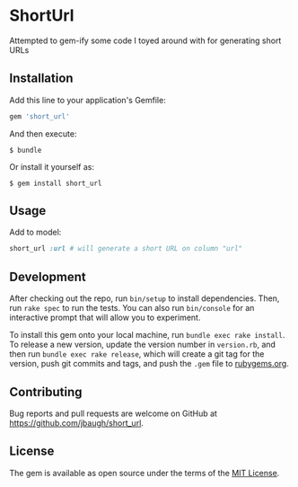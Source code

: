 # ShortUrl

Attempted to gem-ify some code I toyed around with for generating short URLs

## Installation

Add this line to your application's Gemfile:

```ruby
gem 'short_url'
```

And then execute:

    $ bundle

Or install it yourself as:

    $ gem install short_url

## Usage

Add to model:
```ruby
short_url :url # will generate a short URL on column "url"
```

## Development

After checking out the repo, run `bin/setup` to install dependencies. Then, run `rake spec` to run the tests. You can also run `bin/console` for an interactive prompt that will allow you to experiment.

To install this gem onto your local machine, run `bundle exec rake install`. To release a new version, update the version number in `version.rb`, and then run `bundle exec rake release`, which will create a git tag for the version, push git commits and tags, and push the `.gem` file to [rubygems.org](https://rubygems.org).

## Contributing

Bug reports and pull requests are welcome on GitHub at https://github.com/jbaugh/short_url.


## License

The gem is available as open source under the terms of the [MIT License](http://opensource.org/licenses/MIT).

